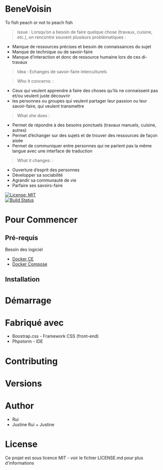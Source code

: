# BeneVoisin
 To fish peach or not to peach fish  
 
> issue :
 Lorsqu’on a besoin de faire quelque chose (travaux, cuisine, etc.), on rencontre souvent plusieurs problématiques :
  - Manque de ressources précises et besoin de connaissances du sujet
  - Manque de technique ou de savoir-faire
  - Manque d’interaction et donc de ressource humaine lors de ces di-travaux
> Idea : 
  Echanges de savoir-faire interculturels

> Who it concerns:  : 
  - Ceux qui veulent apprendre à faire des choses qu’ils ne connaissent pas et/ou veulent juste découvrir
  - les personnes ou groupes qui veulent partager leur passion ou leur savoir-faire, qui veulent transmettre

> What she does : 
  - Permet de répondre à des besoins ponctuels (travaux manuels, cuisine, autres)
  - Permet d’échanger sur des sujets et de trouver des ressources de façon aisée
  - Permet de communiquer entre personnes qui ne parlent pas la même langue avec une interface de traduction

> What it changes: :
  - Ouverture d’esprit des personnes
  - Développer sa sociabilité
  - Agrandir sa communauté de vie
  - Parfaire ses savoirs-faire
  
[![License: MIT](https://img.shields.io/badge/License-MIT-yellow.svg)](https://opensource.org/licenses/MIT)  
[![Build Status](https://travis-ci.org/Sidfate/helpers.svg?branch=master)](https://travis-ci.org/Sidfate/helpers)

# Pour Commencer

## Pré-requis
Besoin des logiciel
- [Docker CE](https://www.docker.com/community-edition)
- [Docker Compose](https://docs.docker.com/compose/install)

## Installation
# Démarrage
# Fabriqué avec
- Boostrap.css - Framework CSS (front-end)
- Phpstorm - IDE 
# Contributing
# Versions
# Author 
- Rui
- Justine
Rui + Justine
# License
Ce projet est sous licence MIT - voir le fichier LICENSE.md pour plus d'informations
